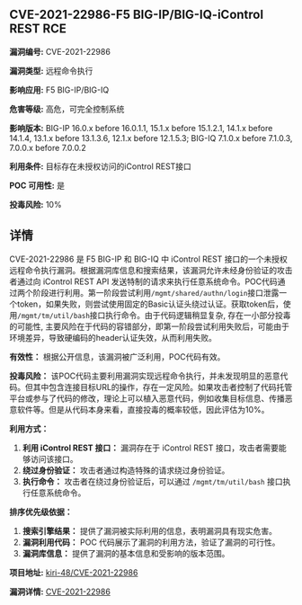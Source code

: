 ## CVE-2021-22986-F5 BIG-IP/BIG-IQ-iControl REST RCE

**漏洞编号:** CVE-2021-22986

**漏洞类型:** 远程命令执行

**影响应用:** F5 BIG-IP/BIG-IQ

**危害等级:** 高危，可完全控制系统

**影响版本:** BIG-IP 16.0.x before 16.0.1.1, 15.1.x before 15.1.2.1, 14.1.x before 14.1.4, 13.1.x before 13.1.3.6, 12.1.x before 12.1.5.3; BIG-IQ 7.1.0.x before 7.1.0.3, 7.0.0.x before 7.0.0.2

**利用条件:** 目标存在未授权访问的iControl REST接口

**POC 可用性:** 是

**投毒风险:** 10%

## 详情

CVE-2021-22986 是 F5 BIG-IP 和 BIG-IQ 中 iControl REST 接口的一个未授权远程命令执行漏洞。根据漏洞库信息和搜索结果，该漏洞允许未经身份验证的攻击者通过向 iControl REST API 发送特制的请求来执行任意系统命令。POC代码通过两个阶段进行利用。第一阶段尝试利用`/mgmt/shared/authn/login`接口泄露一个token，如果失败，则尝试使用固定的Basic认证头绕过认证。获取token后，使用`/mgmt/tm/util/bash`接口执行命令。由于代码逻辑稍显复杂, 存在一小部分投毒的可能性, 主要风险在于代码的容错部分，即第一阶段尝试利用失败后，可能由于环境差异，导致硬编码的header认证失效，从而利用失败。

**有效性：**
根据公开信息，该漏洞被广泛利用，POC代码有效。

**投毒风险：**
该POC代码主要利用漏洞实现远程命令执行，并未发现明显的恶意代码。但其中包含连接目标URL的操作，存在一定风险。如果攻击者控制了代码托管平台或参与了代码的修改，理论上可以植入恶意代码，例如收集目标信息、传播恶意软件等。但是从代码本身来看，直接投毒的概率较低，因此评估为10%。

**利用方式：**
1.  **利用 iControl REST 接口：** 漏洞存在于 iControl REST 接口，攻击者需要能够访问该接口。
2.  **绕过身份验证：**  攻击者通过构造特殊的请求绕过身份验证。
3.  **执行命令：**  攻击者在绕过身份验证后，可以通过 `/mgmt/tm/util/bash` 接口执行任意系统命令。

**排序优先级依据：**
1.  **搜索引擎结果：** 提供了漏洞被实际利用的信息，表明漏洞具有现实危害。
2.  **漏洞利用代码：**  POC 代码展示了漏洞的利用方法，验证了漏洞的可行性。
3.  **漏洞库信息：**  提供了漏洞的基本信息和受影响的版本范围。

**项目地址:** [kiri-48/CVE-2021-22986](https://github.com/kiri-48/CVE-2021-22986)

**漏洞详情:** [CVE-2021-22986](https://nvd.nist.gov/vuln/detail/CVE-2021-22986)